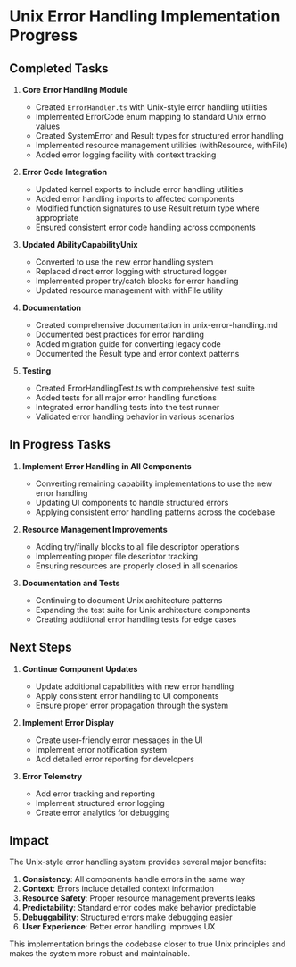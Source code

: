 # Unix Error Handling Implementation Progress

## Completed Tasks

1. **Core Error Handling Module**

   - Created `ErrorHandler.ts` with Unix-style error handling utilities
   - Implemented ErrorCode enum mapping to standard Unix errno values
   - Created SystemError and Result types for structured error handling
   - Implemented resource management utilities (withResource, withFile)
   - Added error logging facility with context tracking

2. **Error Code Integration**

   - Updated kernel exports to include error handling utilities
   - Added error handling imports to affected components
   - Modified function signatures to use Result return type where appropriate
   - Ensured consistent error code handling across components

3. **Updated AbilityCapabilityUnix**

   - Converted to use the new error handling system
   - Replaced direct error logging with structured logger
   - Implemented proper try/catch blocks for error handling
   - Updated resource management with withFile utility

4. **Documentation**

   - Created comprehensive documentation in unix-error-handling.md
   - Documented best practices for error handling
   - Added migration guide for converting legacy code
   - Documented the Result type and error context patterns

5. **Testing**
   - Created ErrorHandlingTest.ts with comprehensive test suite
   - Added tests for all major error handling functions
   - Integrated error handling tests into the test runner
   - Validated error handling behavior in various scenarios

## In Progress Tasks

1. **Implement Error Handling in All Components**

   - Converting remaining capability implementations to use the new error handling
   - Updating UI components to handle structured errors
   - Applying consistent error handling patterns across the codebase

2. **Resource Management Improvements**

   - Adding try/finally blocks to all file descriptor operations
   - Implementing proper file descriptor tracking
   - Ensuring resources are properly closed in all scenarios

3. **Documentation and Tests**
   - Continuing to document Unix architecture patterns
   - Expanding the test suite for Unix architecture components
   - Creating additional error handling tests for edge cases

## Next Steps

1. **Continue Component Updates**

   - Update additional capabilities with new error handling
   - Apply consistent error handling to UI components
   - Ensure proper error propagation through the system

2. **Implement Error Display**

   - Create user-friendly error messages in the UI
   - Implement error notification system
   - Add detailed error reporting for developers

3. **Error Telemetry**
   - Add error tracking and reporting
   - Implement structured error logging
   - Create error analytics for debugging

## Impact

The Unix-style error handling system provides several major benefits:

1. **Consistency**: All components handle errors in the same way
2. **Context**: Errors include detailed context information
3. **Resource Safety**: Proper resource management prevents leaks
4. **Predictability**: Standard error codes make behavior predictable
5. **Debuggability**: Structured errors make debugging easier
6. **User Experience**: Better error handling improves UX

This implementation brings the codebase closer to true Unix principles and makes the system more robust and maintainable.
